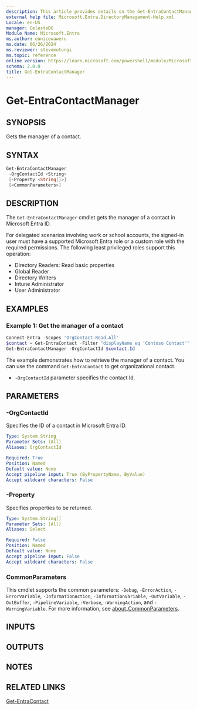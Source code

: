 ```yaml
---
description: This article provides details on the Get-EntraContactManager command.
external help file: Microsoft.Entra.DirectoryManagement-Help.xml
Locale: en-US
manager: CelesteDG
Module Name: Microsoft.Entra
ms.author: eunicewaweru
ms.date: 06/26/2024
ms.reviewer: stevemutungi
ms.topic: reference
online version: https://learn.microsoft.com/powershell/module/Microsoft.Entra/Get-EntraContactManager
schema: 2.0.0
title: Get-EntraContactManager
---
```


# Get-EntraContactManager

## SYNOPSIS

Gets the manager of a contact.

## SYNTAX

```powershell
Get-EntraContactManager
 -OrgContactId <String>
 [-Property <String[]>]
 [<CommonParameters>]
```

## DESCRIPTION

The `Get-EntraContactManager` cmdlet gets the manager of a contact in Microsoft Entra ID.

For delegated scenarios involving work or school accounts, the signed-in user must have a supported Microsoft Entra role or a custom role with the required permissions. The following least privileged roles support this operation:

- Directory Readers: Read basic properties  
- Global Reader  
- Directory Writers  
- Intune Administrator  
- User Administrator

## EXAMPLES

### Example 1: Get the manager of a contact

```powershell
Connect-Entra -Scopes 'OrgContact.Read.All'
$contact = Get-EntraContact -Filter "displayName eq 'Contoso Contact'"
Get-EntraContactManager -OrgContactId $contact.Id
```

The example demonstrates how to retrieve the manager of a contact. You can use the command `Get-EntraContact` to get organizational contact.

- `-OrgContactId` parameter specifies the contact Id.

## PARAMETERS

### -OrgContactId

Specifies the ID of a contact in Microsoft Entra ID.

```yaml
Type: System.String
Parameter Sets: (All)
Aliases: OrgContactId

Required: True
Position: Named
Default value: None
Accept pipeline input: True (ByPropertyName, ByValue)
Accept wildcard characters: False
```

### -Property

Specifies properties to be returned.

```yaml
Type: System.String[]
Parameter Sets: (All)
Aliases: Select

Required: False
Position: Named
Default value: None
Accept pipeline input: False
Accept wildcard characters: False
```

### CommonParameters

This cmdlet supports the common parameters: `-Debug`, `-ErrorAction`, `-ErrorVariable`, `-InformationAction`, `-InformationVariable`, `-OutVariable`, `-OutBuffer`, `-PipelineVariable`, `-Verbose`, `-WarningAction`, and `-WarningVariable`. For more information, see [about_CommonParameters](https://go.microsoft.com/fwlink/?LinkID=113216).

## INPUTS

## OUTPUTS

## NOTES

## RELATED LINKS

[Get-EntraContact](Get-EntraContact.md)
